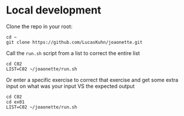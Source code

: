 # Local development 

Clone the repo in your root:
```
cd ~
git clone https://github.com/LucasKuhn/joaonette.git
```
Call the `run.sh` script from a list to correct the entire list 
```
cd C02
LIST=C02 ~/joaonette/run.sh
``` 
Or enter a specific exercise to correct that exercise and get some extra input on what was your input VS the expected output 
```
cd C02
cd ex01
LIST=C02 ~/joaonette/run.sh
```
